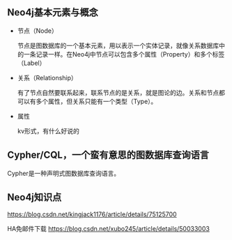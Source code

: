 ## Neo4j基本元素与概念

- 节点（Node）

  节点是图数据库的一个基本元素，用以表示一个实体记录，就像关系数据库中的一条记录一样。在Neo4j中节点可以包含多个属性（Property）和多个标签（Label）

- 关系（Relationship）  

  有了节点自然要联系起来，联系节点的是关系，就是图论的边。关系和节点都可以有多个属性，但关系只能有一个类型（Type）。

- 属性

  kv形式，有什么好说的


## Cypher/CQL，一个蛮有意思的图数据库查询语言

Cypher是一种声明式图数据库查询语言。

## Neo4j知识点
https://blog.csdn.net/kingjack1176/article/details/75125700

HA免邮件下载 https://blog.csdn.net/xubo245/article/details/50033003
